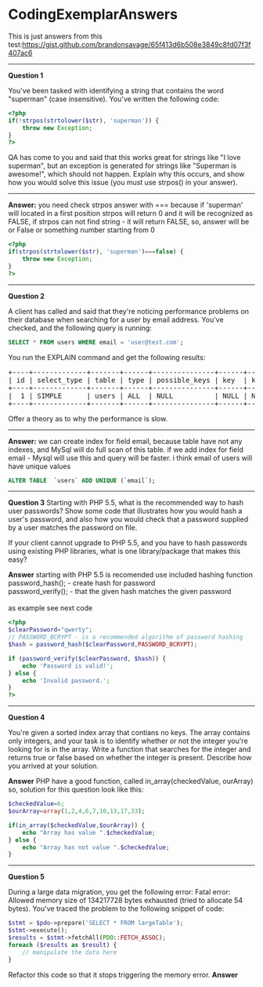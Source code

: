# CodingExemplarAnswers
This is just answers from this test:https://gist.github.com/brandonsavage/65f413d6b508e3849c8fd07f3f407ac6
<hr>
<strong>Question 1</strong>

You've been tasked with identifying a string that contains the word "superman" (case insensitive). You've written the following code:
<br>
```php
<?php
if(!strpos(strtolower($str), 'superman')) {
    throw new Exception;
}
?>
```
QA has come to you and said that this works great for strings like "I love superman", but an exception is generated for strings like "Superman is awesome!", which should not happen. Explain why this occurs, and show how you would solve this issue (you must use strpos() in your answer).
****************************************************************************************************
<strong>Answer:</strong>
you need check strpos answer with === because if 'superman' will located in a first position strpos will return 0 and it will be recognized as FALSE, if strpos can not find string - it will return FALSE, so, answer will be or False or something number starting from 0
```php
<?php
if(strpos(strtolower($str), 'superman')===false) {
    throw new Exception;
}
?>
```

<hr>
<strong>Question 2</strong>

A client has called and said that they're noticing performance problems on their database when searching for a user by email address. You've checked, and the following query is running:<br>
```sql
SELECT * FROM users WHERE email = 'user@test.com';
```
You run the EXPLAIN command and get the following results:<br>
<pre>
+----+-------------+-------+------+---------------+------+---------+------+-------+-------------+
| id | select_type | table | type | possible_keys | key  | key_len | ref  | rows  | Extra       |
+----+-------------+-------+------+---------------+------+---------+------+-------+-------------+
|  1 | SIMPLE      | users | ALL  | NULL          | NULL | NULL    | NULL | 10320 | Using where |
+----+-------------+-------+------+---------------+------+---------+------+-------+-------------+
</pre>
Offer a theory as to why the performance is slow.
****************************************************************************************************
<strong>Answer:</strong>
we can create index for field email, because table have not any indexes, and MySql will do full scan of this table. if we add index for field email - Mysql will use this and query will be faster. i think email of users will have unique values<br>
```sql
ALTER TABLE  `users` ADD UNIQUE (`email`);
```

<hr>
<strong>Question 3</strong>
Starting with PHP 5.5, what is the recommended way to hash user passwords? Show some code that illustrates how you would hash a user's password, and also how you would check that a password supplied by a user matches the password on file.

If your client cannot upgrade to PHP 5.5, and you have to hash passwords using existing PHP libraries, what is one library/package that makes this easy?

<strong>Answer</strong>
starting with PHP 5.5 is recomended use included hashing function<br>
password_hash();  - create hash for password<br>
password_verify(); - that the given hash matches the given password<br>
<br>
as example see next code<br>
```php
<?php
$clearPassword="qwerty";
// PASSWORD_BCRYPT - is a recommended algorithm of password hashing
$hash = password_hash($clearPassword,PASSWORD_BCRYPT);

if (password_verify($clearPassword, $hash)) {
    echo 'Password is valid!';
} else {
    echo 'Invalid password.';
}
?>
```
<hr>
<strong>Question 4</strong>

You're given a sorted index array that contians no keys. The array contains only integers, and your task is to identify whether or not the integer you're looking for is in the array. Write a function that searches for the integer and returns true or false based on whether the integer is present. Describe how you arrived at your solution.<br>

<strong>Answer</strong>
PHP have a good function, called in_array(checkedValue, ourArray)<br>
so, solution for this question look like this:

```php
$checkedValue=6;
$ourArray=array(1,2,4,6,7,10,13,17,33);

if(in_array($checkedValue,$ourArray)) {
    echo "Array has value ".$checkedValue;
} else {
    echo "Array has not value ".$checkedValue;
}
```
<hr>
<strong>Question 5</strong>

During a large data migration, you get the following error: Fatal error: Allowed memory size of 134217728 bytes exhausted (tried to allocate 54 bytes). You've traced the problem to the following snippet of code:
<br>
```php
$stmt = $pdo->prepare('SELECT * FROM largeTable');
$stmt->execute();
$results = $stmt->fetchAll(PDO::FETCH_ASSOC);
foreach ($results as $result) {
    // manipulate the data here
}
```
Refactor this code so that it stops triggering the memory error.
<strong>Answer</strong>
